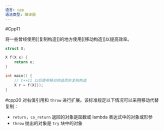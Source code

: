 ```yaml
---
语言: cpp
语法类型: 编译器
---
```

#Cpp11 

将一些曾经使用[[复制构造]]的地方使用[[移动构造]]以提高效率。

```cpp
struct X;

X f(X x) {
    return x;
}

int main() {
    // C++11 以后使用移动构造而非复制构造
    X r = f(X{});
}
```

#cpp20 对右值引用和 `throw` 进行扩展。该标准规定以下情况可以采用移动代替复制：
* `return`，`co_return` 返回的对象是函数或 lambda 表达式中的对象或形参
* `throw` 抛出的对象是 `try` 块中的对象